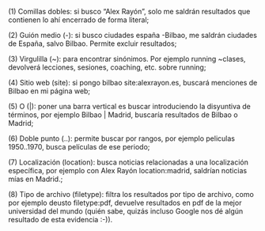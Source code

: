 (1) Comillas dobles: si busco “Alex Rayón”, solo me saldrán resultados que contienen lo ahí encerrado de forma literal; 

(2) Guión medio (-): si busco ciudades españa -Bilbao, me saldrán ciudades de España, salvo Bilbao. Permite excluir resultados; 

(3) Virgulilla (~): para encontrar sinónimos. Por ejemplo running ~clases, devolverá lecciones, sesiones, coaching, etc. sobre running;  

(4) Sitio web (site): si pongo bilbao site:alexrayon.es, buscará menciones de Bilbao en mi página web;  

(5) O (|): poner una barra vertical es buscar introduciendo la disyuntiva de términos, por ejemplo Bilbao | Madrid, buscaría resultados de Bilbao o Madrid;  

(6) Doble punto (..): permite buscar por rangos, por ejemplo peliculas 1950..1970, busca películas de ese periodo;  

(7) Localización (location): busca noticias relacionadas a una localización específica, por ejemplo con Alex Rayón location:madrid, saldrían noticias mías en Madrid.;  

(8) Tipo de archivo (filetype): filtra los resultados por tipo de archivo, como por ejemplo deusto filetype:pdf, devuelve resultados en pdf de la mejor universidad del mundo (quién sabe, quizás incluso Google nos dé algún resultado de esta evidencia :-)). 